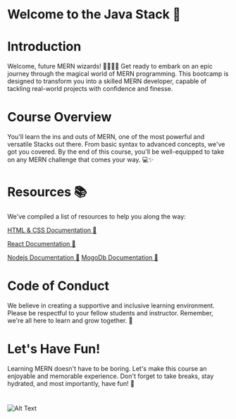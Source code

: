 # Welcome to the Java Stack  🚀

# Introduction
Welcome, future MERN wizards! 🧙‍♂️🧙‍♀️ Get ready to embark on an epic journey through the magical world of MERN programming. This bootcamp is designed to transform you into a skilled MERN developer, capable of tackling real-world projects with confidence and finesse.

# Course Overview
You'll learn the ins and outs of MERN, one of the most powerful and versatile Stacks out there. From basic syntax to advanced concepts, we've got you covered. By the end of this course, you'll be well-equipped to take on any MERN challenge that comes your way. 💻✨

# Resources 📚
We've compiled a list of resources to help you along the way:

[HTML & CSS Documentation 📖](https://www.w3schools.com/)

[React Documentation 🌱](https://react.dev/learn)

[Nodejs Documentation 🥋](https://nodejs.org/api/all.html)
[MogoDb Documentation 🥋](https://www.mongodb.com/docs/?msockid=36c64002278b6d5b3fbc563b263e6c1a)

# Code of Conduct
We believe in creating a supportive and inclusive learning environment. Please be respectful to your fellow students and instructor. Remember, we're all here to learn and grow together. 🌱

# Let's Have Fun!
Learning MERN doesn't have to be boring. Let's make this course an enjoyable and memorable experience. Don't forget to take breaks, stay hydrated, and most importantly, have fun! 🎉

#
![Alt Text](https://i.pinimg.com/originals/81/17/8b/81178b47a8598f0c81c4799f2cdd4057.gif) 
